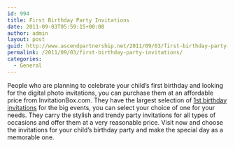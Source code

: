 ```yaml
---
id: 994
title: First Birthday Party Invitations
date: 2011-09-03T05:59:15+00:00
author: admin
layout: post
guid: http://www.ascendpartnership.net/2011/09/03/first-birthday-party-invitations/
permalink: /2011/09/03/first-birthday-party-invitations/
categories:
  - General
---
```

People who are planning to celebrate your child&#8217;s first birthday and looking for the digital photo invitations, you can purchase them at an affordable price from InvitationBox.com. They have the largest selection of [1st birthday invitations](http://www.invitationbox.com/1st-birthday-invitations.html) for the big events, you can select your choice of one for your needs. They carry the stylish and trendy party invitations for all types of occasions and offer them at a very reasonable price. Visit now and choose the invitations for your child&#8217;s birthday party and make the special day as a memorable one.